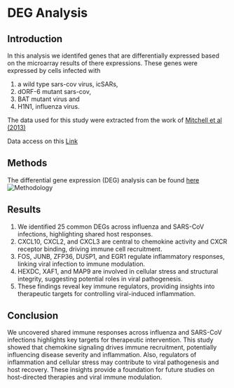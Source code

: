 # DEG Analysis
## Introduction
In this analysis we identifed genes that are differentially expressed based on the microarray results of there expressions. These genes were expressed by cells infected with 
1. a wild type sars-cov virus, icSARs, 
2. dORF-6 mutant sars-cov, 
3. BAT mutant virus and 
4. H1N1, influenza virus.

The data used for this study were extracted from the work of [Mitchell et al (2013)](https://journals.plos.org/plosone/article?id=10.1371/journal.pone.0069374)

Data access on this [Link](https://www.ncbi.nlm.nih.gov/geo/query/acc.cgi?acc=GSE47960)

## Methods
The differential gene expression (DEG) analysis can be found [here](https://github.com/d1stadeyemi/RNA_seq/blob/master/gene_exp.ipynb)
![Methodology](https://github.com/d1stadeyemi/RNA_seq/blob/master/images/methodology.png)

## Results
1. We identified 25 common DEGs across influenza and SARS-CoV infections, highlighting shared host responses.
2. CXCL10, CXCL2, and CXCL3 are central to chemokine activity and CXCR receptor binding, driving immune cell recruitment.
3. FOS, JUNB, ZFP36, DUSP1, and EGR1 regulate inflammatory responses, linking viral infection to immune modulation.
4. HEXDC, XAF1, and MAP9 are involved in cellular stress and structural integrity, suggesting potential roles in viral pathogenesis.
5. These findings reveal key immune regulators, providing insights into therapeutic targets for controlling viral-induced inflammation.

## Conclusion
We uncovered shared immune responses across influenza and SARS-CoV infections highlights key targets for therapeutic intervention. This study showed that chemokine signaling drives immune recruitment, potentially influencing disease severity and inflammation. Also, regulators of inflammation and cellular stress may contribute to viral pathogenesis and host recovery.
These insights provide a foundation for future studies on host-directed therapies and viral immune modulation.